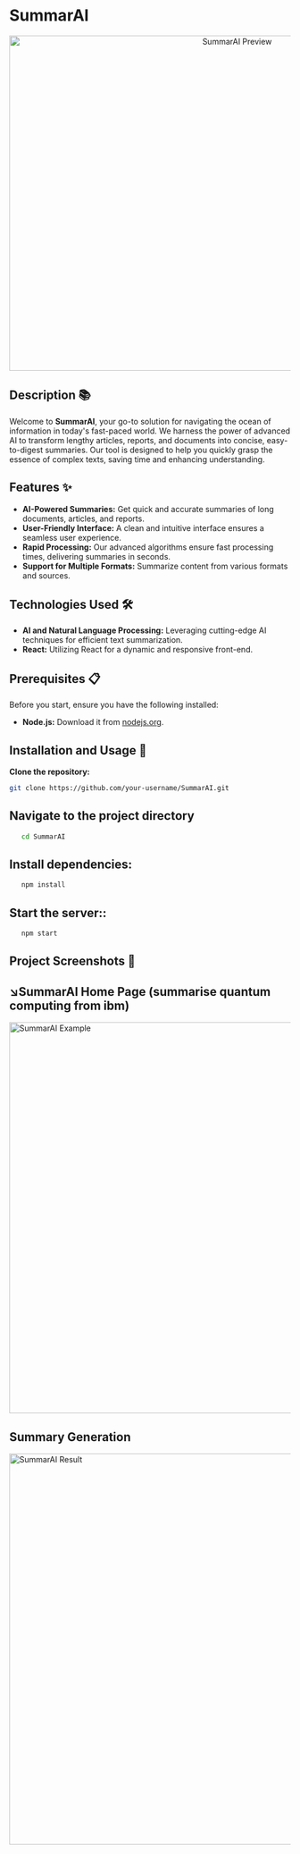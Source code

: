 # SummarAI
<p align="center">
  <img width="800" height="600" alt="SummarAI Preview" src="https://github.com/hamse47/SummaryAI/assets/78507974/c82c37a0-c23a-4c09-99e0-0d270eaadcef">
</p>

## Description 📚

Welcome to **SummarAI**, your go-to solution for navigating the ocean of information in today's fast-paced world. We harness the power of advanced AI to transform lengthy articles, reports, and documents into concise, easy-to-digest summaries. Our tool is designed to help you quickly grasp the essence of complex texts, saving time and enhancing understanding.

## Features ✨

- **AI-Powered Summaries:** Get quick and accurate summaries of long documents, articles, and reports.
- **User-Friendly Interface:** A clean and intuitive interface ensures a seamless user experience.
- **Rapid Processing:** Our advanced algorithms ensure fast processing times, delivering summaries in seconds.
- **Support for Multiple Formats:** Summarize content from various formats and sources.

## Technologies Used 🛠️

- **AI and Natural Language Processing:** Leveraging cutting-edge AI techniques for efficient text summarization.
- **React:** Utilizing React for a dynamic and responsive front-end.

## Prerequisites 📋

Before you start, ensure you have the following installed:
- **Node.js:** Download it from [nodejs.org](https://nodejs.org/).

## Installation and Usage 🚀

 **Clone the repository:**
   ```bash
   git clone https://github.com/your-username/SummarAI.git
```
## Navigate to the project directory
```bash
   cd SummarAI
```
## Install dependencies:
```bash
   npm install
```
## Start the server::
```bash
   npm start
```
## Project Screenshots 📸
  ## ↘️SummarAI Home Page (summarise quantum computing from ibm)
<img align="center" width="900" height="700" alt="SummarAI Example" src="https://github.com/hamse47/SummaryAI/assets/78507974/d11bbb38-c8f2-460e-a105-ac98fe38cea0
">

## Summary Generation
<img align="center" width="900" height="700" alt="SummarAI Result" src="https://github.com/hamse47/SummaryAI/assets/78507974/2d0096c9-bdfe-4729-b76a-e781e4f7037f">


